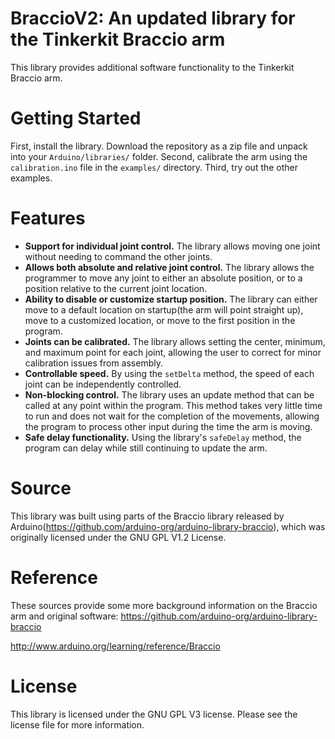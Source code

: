 # BraccioV2: An updated library for the Tinkerkit Braccio arm
This library provides additional software functionality to the Tinkerkit Braccio arm.

# Getting Started
First, install the library. Download the repository as a zip file and unpack into your ```Arduino/libraries/``` folder.
Second, calibrate the arm using the ```calibration.ino``` file in the ```examples/``` directory.
Third, try out the other examples.

# Features
* **Support for individual joint control.** The library allows moving one joint without needing to command the other joints.
* **Allows both absolute and relative joint control.** The library allows the programmer to move any joint to either an absolute position, or to a position relative to the current joint location.
* **Ability to disable or customize startup position.** The library can either move to a default location on startup(the arm will point straight up), move to a customized location, or move to the first position in the program.
* **Joints can be calibrated.** The library allows setting the center, minimum, and maximum point for each joint, allowing the user to correct for minor calibration issues from assembly.
* **Controllable speed.** By using the ```setDelta``` method, the speed of each joint can be independently controlled.
* **Non-blocking control.** The library uses an update method that can be called at any point within the program. This method takes very little time to run and does not wait for the completion of the movements, allowing the program to process other input during the time the arm is moving.
* **Safe delay functionality.** Using the library's ```safeDelay``` method, the program can delay while still continuing to update the arm.

# Source
This library was built using parts of the Braccio library released by Arduino(https://github.com/arduino-org/arduino-library-braccio), which was originally licensed under the GNU GPL V1.2 License.

# Reference
These sources provide some more background information on the Braccio arm and original software:
https://github.com/arduino-org/arduino-library-braccio

http://www.arduino.org/learning/reference/Braccio

# License
This library is licensed under the GNU GPL V3 license. Please see the license file for more information.
